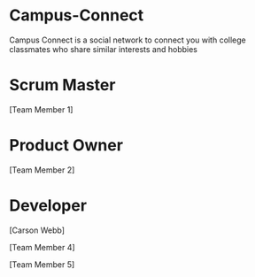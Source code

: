 # Campus-Connect
Campus Connect is a social network to connect you with college classmates who share similar interests and hobbies

# Scrum Master

[Team Member 1]

# Product Owner

[Team Member 2]

# Developer

[Carson Webb]

[Team Member 4]

[Team Member 5]
